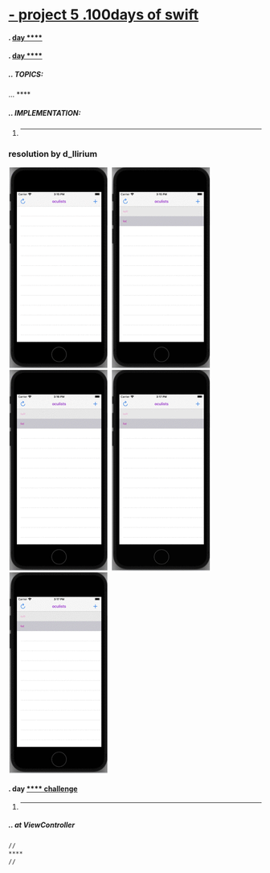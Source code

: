# [ - project 5 .100days of swift](https://www.hackingwithswift.com/100)

#### . [day ****](https://www.hackingwithswift.com/100/****)
#### . [day ****](https://www.hackingwithswift.com/100/****)
##### .. TOPICS: 
... ****

##### .. IMPLEMENTATION:
1. ****

### resolution by d_llirium

![](https://github.com/d-llirium/100daysOfSwift/blob/main/Project5/EnterCorrectWord_ok.gif?raw=true) ![](https://github.com/d-llirium/100daysOfSwift/blob/main/Project5/EnterWordAlreadyUsed.gif?raw=true) ![](https://github.com/d-llirium/100daysOfSwift/blob/main/Project5/EnterWordNotPossible.gif?raw=true) ![](https://github.com/d-llirium/100daysOfSwift/blob/main/Project5/EntrWordNotRecognized.gif?raw=true) ![](https://github.com/d-llirium/100daysOfSwift/blob/main/Project5/RefreshNewWord.gif?raw=true)

####  . day [**** challenge](https://www.hackingwithswift.com/100/*****)
1.  ****
##### .. at ViewController
    //
    ****
    //
